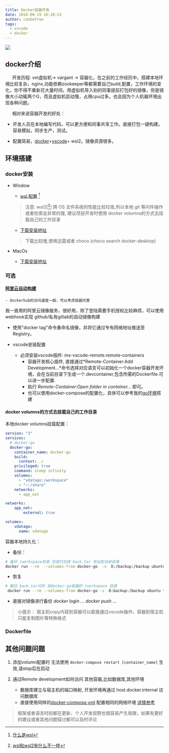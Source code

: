 ```yaml
---
title: Docker容器开发
date: 2018-06-19 16:28:53
author: canbefree
tags:
  - vscode
  - docker
---
```


[![](https://img.shields.io/badge/docker-yellow)](https://docs.docker.com)


##  docker介绍
&ensp; &ensp; 开发历程: vm虚拟机-> vargant -> 容器化，在之前的工作经历中，搭建本地环境比较复杂，nginx,功能依赖zookeeper等都需要自己build,配置，工作环境的变化，你不得不重新花大量时间。用虚拟机导入别的同事提前打包好的镜像，但是镜像大小动辄两个G，而且虚拟机启动慢，占用cpu过多。也会因为个人机器环境出现各种问题。
  
&ensp; &ensp;  相对来说容器开发的好处：
- 开发人员在本地编写代码，可以更方便和同事共享工作。直接打包一键构建。容易模拟，同步生产，测试。

- 配置简易，[docker](https://docs.docker.com/)+[vscode](https://code.visualstudio.com/)+ wsl2。镜像资源很多。

## 环境搭建


### docker安装
- Window
  - [wsl 配置](https://docs.docker.com/desktop/windows/wsl/) [^wsl]

  [^wsl]:[什么是wsl](https://docs.microsoft.com/zh-cn/windows/wsl/about)


  > 注意: wsl2[[^wsl2]]  跨 OS 文件系统的性能比较垃圾,所以本地 git 等问件操作或者检索会非常的慢, 建议项目开发时使用 docker volumns的方式去挂载自己的工作目录

  [^wsl2]:[wsl和wsl2有什么不一样](https://docs.microsoft.com/zh-cn/windows/wsl/compare-versions)

  - [下载安装地址](https://docs.docker.com/docker-for-windows/install/)
  > 下载比较慢,使用迅雷或者 choco (choco search docker-desktop)

- MacOs
  - [下载安装地址](https://docs.docker.com/desktop/mac/install/)

### 可选
#### [阿里云自动构建](https://yq.aliyun.com/articles/58512)
    - dockerhub的访问速度一般，可以考虑容器托管
  我一直用的阿里云镜像服务，很好用，除了登陆需要手机授权比较麻烦，可以使用webhook实现 github/私有gitlab的自动镜像构建

  - 使用"docker tag"命令重命名镜像，并将它通过专有网络地址推送至Registry。

- vscode安装配置
  
  -  必须安装vscode插件: ms-vscode-remote.remote-containers
     -  容器开发核心插件, 直接通过*Remote-Container:Add Development...*命令选择对应语言可以初始化一个docker容器开发环境，会在当前目录下生成一个.devcontainer,包含所需的Dockerfile.可以进一步配置.
     - 执行 *Remote-Container:Open folder in container...* 即可。
     - 也可以使用docker-compose的配置化，具体可以参考我的[go环境](https://github.com/canbefree/docker-go)搭建
  

#### docker volumns的方式去挂载自己的工作目录
本地docker volumns挂载配置：
```yml
version: "3"
services:
  # docker-go
  docker-go:
    container_name: docker-go
    build:
      context: ./
    privileged: true
    command: sleep infinity 
    volumes: 
      - "vdatago:/workspace"
      - "~:/share"
    networks:
      - app_net

networks:
    app_net:
        external: true

volumes:
    vdatago: 
      name: vdatago

```
容器本地持久化：
- 备份：
```bash
# 备份 /workspace目录 将其打包成 back.tar 导出到当前目录
docker run --rm  --volumes-from docker-go  -v  D:/backup:/backup ubuntu tar cvf backup/back.tar -C /workspace .
```
- 恢复
```bash
# 解压 back.tar问件 到docker-go容器的 /workspace 目录
 docker run --rm --volumes-from docker-go -v  D:backup:/backup ubuntu tar xvf backup/back.tar -C /workspace
```

- 直接对镜像进行备份 *docker login ... docker push ...*
> 小提示： 宿主机copy内容到容器可以直接通过vscode操作，容器到宿主机只能复制图片等特殊格式

### Dockerfile

## 其他问题问题

1. 添加volumn配置时 无法使用 `docker-compose restart [container_name]` 生效,请stop后在启动
  

2. 通过Remote development如何访问 其他容器,比如数据库,其他环境
    -  数据库建立与宿主机的端口映射, 开发环境再通过 host.docker.internal 访问数据库
    -  直接使用同样的[docker-compose.yml](https://github.com/microsoft/vscode-dev-containers/tree/master/containers/docker-in-docker-compose/.devcontainer) 配置相同的网络环境 [详情参考](https://code.visualstudio.com/docs/remote/containers-advanced)

> 框架或者语言时刻都在更新，个人开发视野也很容易产生局限，如果有更好的建议或者其他问题探讨都可以及时评论
